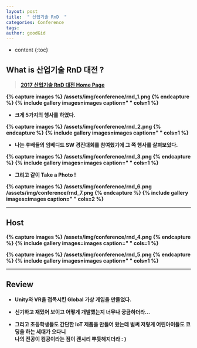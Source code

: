 ```yaml
---
layout: post
title:  " 산업기술 RnD  "
categories: Conference
tags: 
author: goodGid
---
```

* content
{:toc}


## What is 산업기술 RnD 대전 ?

> <b>[2017 산업기술 RnD 대전 Home Page](https://www.rndkorea.net:487/_event_info/event_introduction.asp)<b>

{% capture images %}
	/assets/img/conference/rnd_1.png
{% endcapture %}
{% include gallery images=images caption=" " cols=1 %}

* 크게 5가지의 행사를 하였다.


{% capture images %}
	/assets/img/conference/rnd_2.png
{% endcapture %}
{% include gallery images=images caption=" " cols=1 %}



* 나는 후배들의 임베디드 SW 경진대회를 참여했기에 그 쪽 행사를 살펴보았다.

{% capture images %}
	/assets/img/conference/rnd_3.png
{% endcapture %}
{% include gallery images=images caption=" " cols=1 %}

* 그리고 같이 Take a Photo ! 

{% capture images %}
	/assets/img/conference/rnd_6.png
	/assets/img/conference/rnd_7.png
{% endcapture %}
{% include gallery images=images caption=" " cols=2 %}



---

## Host

{% capture images %}
	/assets/img/conference/rnd_4.png
{% endcapture %}
{% include gallery images=images caption=" " cols=1 %}

{% capture images %}
	/assets/img/conference/rnd_5.png
{% endcapture %}
{% include gallery images=images caption=" " cols=1 %}

---


## Review

* Unity와 VR을 접목시킨 Global 가상 게임을 만들었다.

* 신기하고 재밌어 보이고 어떻게 개발했는지 너무나 궁금하더라... 

* 그리고 초등학생들도 간단한 IoT 제품을 만들어 왔는데 벌써 저렇게 어린아이들도 코딩을 하는 세대가 오다니 <br> 나의 전공이 컴공이라는 점이 괜시리 뿌듯해지더라 : )
